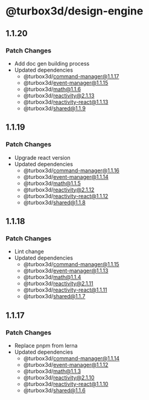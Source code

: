 # @turbox3d/design-engine

## 1.1.20

### Patch Changes

- Add doc gen building process
- Updated dependencies
  - @turbox3d/command-manager@1.1.17
  - @turbox3d/event-manager@1.1.15
  - @turbox3d/math@1.1.6
  - @turbox3d/reactivity@2.1.13
  - @turbox3d/reactivity-react@1.1.13
  - @turbox3d/shared@1.1.9

## 1.1.19

### Patch Changes

- Upgrade react version
- Updated dependencies
  - @turbox3d/command-manager@1.1.16
  - @turbox3d/event-manager@1.1.14
  - @turbox3d/math@1.1.5
  - @turbox3d/reactivity@2.1.12
  - @turbox3d/reactivity-react@1.1.12
  - @turbox3d/shared@1.1.8

## 1.1.18

### Patch Changes

- Lint change
- Updated dependencies
  - @turbox3d/command-manager@1.1.15
  - @turbox3d/event-manager@1.1.13
  - @turbox3d/math@1.1.4
  - @turbox3d/reactivity@2.1.11
  - @turbox3d/reactivity-react@1.1.11
  - @turbox3d/shared@1.1.7

## 1.1.17

### Patch Changes

- Replace pnpm from lerna
- Updated dependencies
  - @turbox3d/command-manager@1.1.14
  - @turbox3d/event-manager@1.1.12
  - @turbox3d/math@1.1.3
  - @turbox3d/reactivity@2.1.10
  - @turbox3d/reactivity-react@1.1.10
  - @turbox3d/shared@1.1.6
